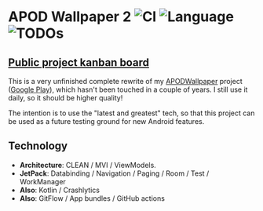 # APOD Wallpaper 2 ![CI](https://github.com/JakeSteam/Apod-Wallpaper-2/workflows/CI/badge.svg) ![Language](https://img.shields.io/github/languages/top/jakesteam/Apod-Wallpaper-2) ![TODOs](https://img.shields.io/github/search/JakeSteam/Apod-Wallpaper-2/TODO)

## [Public project kanban board](https://github.com/JakeSteam/Apod-Wallpaper-2/projects/1)

This is a very unfinished complete rewrite of my [APODWallpaper](https://github.com/JakeSteam/APODWallpaper) project ([Google Play](https://play.google.com/store/apps/details?id=uk.co.jakelee.apodwallpaper&hl=en_GB)), which hasn't been touched in a couple of years. I still use it daily, so it should be higher quality!

The intention is to use the "latest and greatest" tech, so that this project can be used as a future testing ground for new Android features.

## Technology

* **Architecture**: CLEAN / MVI / ViewModels.
* **JetPack**: Databinding / Navigation / Paging / Room / Test / WorkManager
* **Also**: Kotlin / Crashlytics
* **Also**: GitFlow / App bundles / GitHub actions
